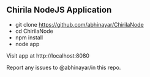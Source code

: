 ## Chirila NodeJS Application

* git clone https://github.com/abhinayar/ChirilaNode
* cd ChirilaNode
* npm install
* node app

Visit app at http://localhost:8080

Report any issues to @abhinayar/in this repo.
